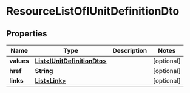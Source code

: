 

# ResourceListOfIUnitDefinitionDto

## Properties

Name | Type | Description | Notes
------------ | ------------- | ------------- | -------------
**values** | [**List&lt;IUnitDefinitionDto&gt;**](IUnitDefinitionDto.md) |  |  [optional]
**href** | **String** |  |  [optional]
**links** | [**List&lt;Link&gt;**](Link.md) |  |  [optional]




